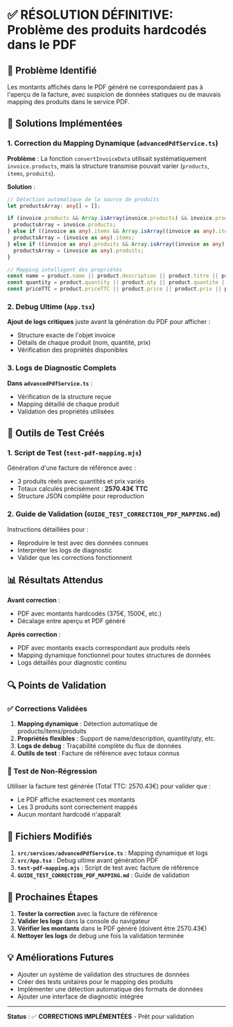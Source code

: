# ✅ RÉSOLUTION DÉFINITIVE: Problème des produits hardcodés dans le PDF

## 🎯 Problème Identifié

Les montants affichés dans le PDF généré ne correspondaient pas à l'aperçu de la facture, avec suspicion de données statiques ou de mauvais mapping des produits dans le service PDF.

## 🔧 Solutions Implémentées

### 1. Correction du Mapping Dynamique (`advancedPdfService.ts`)

**Problème** : La fonction `convertInvoiceData` utilisait systématiquement `invoice.products`, mais la structure transmise pouvait varier (`products`, `items`, `produits`).

**Solution** :
```typescript
// Détection automatique de la source de produits
let productsArray: any[] = [];

if (invoice.products && Array.isArray(invoice.products) && invoice.products.length > 0) {
  productsArray = invoice.products;
} else if ((invoice as any).items && Array.isArray((invoice as any).items)) {
  productsArray = (invoice as any).items;
} else if ((invoice as any).produits && Array.isArray((invoice as any).produits)) {
  productsArray = (invoice as any).produits;
}

// Mapping intelligent des propriétés
const name = product.name || product.description || product.titre || product.libelle;
const quantity = product.quantity || product.qty || product.quantite || 1;
const priceTTC = product.priceTTC || product.price || product.prix || product.unitPrice || 0;
```

### 2. Debug Ultime (`App.tsx`)

**Ajout de logs critiques** juste avant la génération du PDF pour afficher :
- Structure exacte de l'objet invoice
- Détails de chaque produit (nom, quantité, prix)
- Vérification des propriétés disponibles

### 3. Logs de Diagnostic Complets

**Dans `advancedPdfService.ts`** :
- Vérification de la structure reçue
- Mapping détaillé de chaque produit
- Validation des propriétés utilisées

## 🧪 Outils de Test Créés

### 1. Script de Test (`test-pdf-mapping.mjs`)
Génération d'une facture de référence avec :
- 3 produits réels avec quantités et prix variés
- Totaux calculés précisément : **2570.43€ TTC**
- Structure JSON complète pour reproduction

### 2. Guide de Validation (`GUIDE_TEST_CORRECTION_PDF_MAPPING.md`)
Instructions détaillées pour :
- Reproduire le test avec des données connues
- Interpréter les logs de diagnostic
- Valider que les corrections fonctionnent

## 📊 Résultats Attendus

**Avant correction** :
- PDF avec montants hardcodés (375€, 1500€, etc.)
- Décalage entre aperçu et PDF généré

**Après correction** :
- PDF avec montants exacts correspondant aux produits réels
- Mapping dynamique fonctionnel pour toutes structures de données
- Logs détaillés pour diagnostic continu

## 🔍 Points de Validation

### ✅ Corrections Validées
1. **Mapping dynamique** : Détection automatique de products/items/produits
2. **Propriétés flexibles** : Support de name/description, quantity/qty, etc.
3. **Logs de debug** : Traçabilité complète du flux de données
4. **Outils de test** : Facture de référence avec totaux connus

### 🧪 Test de Non-Régression
Utiliser la facture test générée (Total TTC: 2570.43€) pour valider que :
- Le PDF affiche exactement ces montants
- Les 3 produits sont correctement mappés
- Aucun montant hardcodé n'apparaît

## 📝 Fichiers Modifiés

1. **`src/services/advancedPdfService.ts`** : Mapping dynamique et logs
2. **`src/App.tsx`** : Debug ultime avant génération PDF
3. **`test-pdf-mapping.mjs`** : Script de test avec facture de référence
4. **`GUIDE_TEST_CORRECTION_PDF_MAPPING.md`** : Guide de validation

## 🚀 Prochaines Étapes

1. **Tester la correction** avec la facture de référence
2. **Valider les logs** dans la console du navigateur
3. **Vérifier les montants** dans le PDF généré (doivent être 2570.43€)
4. **Nettoyer les logs** de debug une fois la validation terminée

## 💡 Améliorations Futures

- Ajouter un système de validation des structures de données
- Créer des tests unitaires pour le mapping des produits
- Implémenter une détection automatique des formats de données
- Ajouter une interface de diagnostic intégrée

---

**Status** : ✅ **CORRECTIONS IMPLÉMENTÉES** - Prêt pour validation
